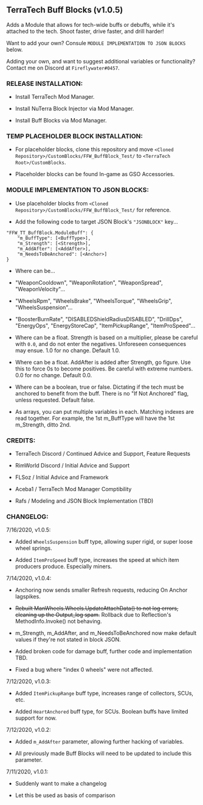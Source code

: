 ## TerraTech Buff Blocks (v1.0.5)

Adds a Module that allows for tech-wide buffs or debuffs, while it's attached to the tech. Shoot faster, drive faster, and drill harder! 

Want to add your own? Consule `MODULE IMPLEMENTATION TO JSON BLOCKS` below.

Adding your own, and want to suggest additional variables or functionality? Contact me on Discord at `Fireflywater#0457`.

### RELEASE INSTALLATION:

* Install TerraTech Mod Manager.

* Install NuTerra Block Injector via Mod Manager.

* Install Buff Blocks via Mod Manager.

### TEMP PLACEHOLDER BLOCK INSTALLATION: 

* For placeholder blocks, clone this repository and move `<Cloned Repository>/CustomBlocks/FFW_BuffBlock_Test/` to `<TerraTech Root>/CustomBlocks`.

* Placeholder blocks can be found In-game as GSO Accessories.

### MODULE IMPLEMENTATION TO JSON BLOCKS: 

* Use placeholder blocks from `<Cloned Repository>/CustomBlocks/FFW_BuffBlock_Test/` for reference.

* Add the following code to target JSON Block's `"JSONBLOCK"` key...

```
"FFW_TT_BuffBlock.ModuleBuff": {
	"m_BuffType": [<BuffType>],
	"m_Strength": [<Strength>],
	"m_AddAfter": [<AddAfter>],
	"m_NeedsToBeAnchored": [<Anchor>]
}
```

* Where <BuffType> can be...

* "WeaponCooldown", "WeaponRotation", "WeaponSpread", "WeaponVelocity"...

* "WheelsRpm", "WheelsBrake", "WheelsTorque", "WheelsGrip", "WheelsSuspension"...

* "BoosterBurnRate", "DISABLEDShieldRadiusDISABLED", "DrillDps", "EnergyOps", "EnergyStoreCap", "ItemPickupRange", "ItemProSpeed"...

* Where <Strength> can be a float. Strength is based on a multiplier, please be careful with `0.0`, and do not enter the negatives. Unforeseen consequences may ensue. 1.0 for no change. Default 1.0.

* Where <AddAfter> can be a float. AddAfter is added after Strength, go figure. Use this to force 0s to become positives. Be careful with extreme numbers. 0.0 for no change. Default 0.0.

* Where <Anchor> can be a boolean, true or false. Dictating if the tech must be anchored to benefit from the buff. There is no "If Not Anchored" flag, unless requested. Default false.

* As arrays, you can put multiple variables in each. Matching indexes are read together. For example, the 1st m_BuffType will have the 1st m_Strength, ditto 2nd.

### CREDITS: 

* TerraTech Discord / Continued Advice and Support, Feature Requests

* RimWorld Discord / Initial Advice and Support

* FLSoz / Initial Advice and Framework

* Aceba1 / TerraTech Mod Manager Comptibility

* Rafs / Modeling and JSON Block Implementation (TBD)

### CHANGELOG:

7/16/2020, v1.0.5:

* Added `WheelsSuspension` buff type, allowing super rigid, or super loose wheel springs.

* Added `ItemProSpeed` buff type, increases the speed at which item producers produce. Especially miners.

7/14/2020, v1.0.4:

* Anchoring now sends smaller Refresh requests, reducing On Anchor lagspikes.

* ~~Rebuilt ManWheels.Wheels.UpdateAttachData() to not log errors, cleaning up the Output_log spam.~~ Rollback due to Reflection's MethodInfo.Invoke() not behaving.

* m_Strength, m_AddAfter, and m_NeedsToBeAnchored now make default values if they're not stated in block JSON.

* Added broken code for damage buff, further code and implementation TBD.

* Fixed a bug where "index 0 wheels" were not affected.

7/12/2020, v1.0.3:

* Added `ItemPickupRange` buff type, increases range of collectors, SCUs, etc.

* Added `HeartAnchored` buff type, for SCUs. Boolean buffs have limited support for now.

7/12/2020, v1.0.2:

* Added `m_AddAfter` parameter, allowing further hacking of variables.

* All previously made Buff Blocks will need to be updated to include this parameter.

7/11/2020, v1.0.1:

* Suddenly want to make a changelog

* Let this be used as basis of comparison